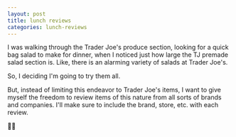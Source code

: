 ```yaml
---
layout: post
title: lunch reviews
categories: lunch-reviews
---
```


I was walking through the Trader Joe's produce section, looking for a quick bag salad to make for dinner, when I noticed just how large the TJ premade salad section is. Like, there is an alarming variety of salads at Trader Joe's. 

So, I deciding I'm going to try them all. 

But, instead of limiting this endeavor to Trader Joe's items, I want to give myself the freedom to review items of this nature from all sorts of brands and companies. I'll make sure to include the brand, store, etc. with each review. 

🥗🍴
